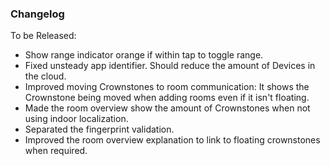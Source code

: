 ### Changelog

To be Released:

- Show range indicator orange if within tap to toggle range.
- Fixed unsteady app identifier. Should reduce the amount of Devices in the cloud.
- Improved moving Crownstones to room communication: It shows the Crownstone being moved when adding rooms even if it isn't floating.
- Made the room overview show the amount of Crownstones when not using indoor localization.
- Separated the fingerprint validation.
- Improved the room overview explanation to link to floating crownstones when required.
